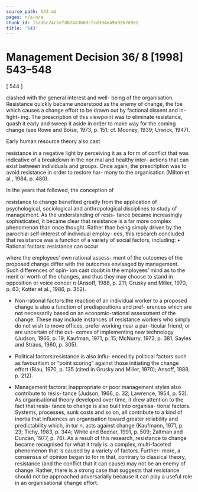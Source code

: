 ```yaml
---
source_path: 543.md
pages: n/a-n/a
chunk_id: 152dbc24c1efd824a3b8dcfcd384ea9a9267d9e2
title: '543'
---
```

# Management Decision 36/ 8 [1998] 543–548

[ 544 ]

clashed with the general interest and well- being of the organisation. Resistance quickly became understood as the enemy of change, the foe which causes a change effort to be drawn out by factional dissent and in-ﬁght- ing. The prescription of this viewpoint was to eliminate resistance, quash it early and sweep it aside in order to make way for the coming change (see Rowe and Boise, 1973, p. 151; cf. Mooney, 1939; Urwick, 1947).

Early human resource theory also cast

resistance in a negative light by perceiving it as a for m of conﬂict that was indicative of a breakdown in the nor mal and healthy inter- actions that can exist between individuals and groups. Once again, the prescription was to avoid resistance in order to restore har- mony to the organisation (Milton et al., 1984, p. 480).

In the years that followed, the conception of

resistance to change beneﬁted greatly from the application of psychological, sociological and anthropological disciplines to study of management. As the understanding of resis- tance became increasingly sophisticated, it became clear that resistance is a far more complex phenomenon than once thought. Rather than being simply driven by the parochial self-interest of individual employ- ees, this research concluded that resistance was a function of a variety of social factors, including: • Rational factors: resistance can occur

where the employees’ own rational assess- ment of the outcomes of the proposed change differ with the outcomes envisaged by management. Such differences of opin- ion cast doubt in the employees’ mind as to the merit or worth of the changes, and thus they may choose to stand in opposition or voice concer n (Ansoff, 1988, p. 211; Grusky and Miller, 1970, p. 63; Kotter et al., 1986, p. 352).

- Non-rational factors:the reaction of an individual worker to a proposed change is also a function of predispositions and pref- erences which are not necessarily based on an economic-rational assessment of the change. These may include instances of resistance workers who simply do not wish to move offices, prefer working near a par- ticular friend, or are uncertain of the out- comes of implementing new technology (Judson, 1966, p. 19; Kaufman, 1971, p. 15; McNurry, 1973, p. 381; Sayles and Straus, 1960, p. 305).

- Political factors:resistance is also inﬂu- enced by political factors such as favouritism or “point scoring” against those initiating the change effort (Blau, 1970, p. 135 (cited in Grusky and Miller, 1970); Ansoff, 1988, p. 212).

- Management factors: inappropriate or poor management styles also contribute to resis- tance (Judson, 1966, p. 32; Lawrence, 1954, p. 53). As organisational theory developed over time, it drew attention to the fact that resis- tance to change is also built into organisa- tional factors. Systems, processes, sunk costs and so on, all contribute to a kind of inertia that inﬂuences an organisation toward greater reliability and predictability which, in tur n, acts against change (Kaufmann, 1971, p. 23; Tichy, 1983, p. 344; White and Bednar, 1991, p. 509; Zaltman and Duncan, 1977, p. 76). As a result of this research, resistance to change became recognised for what it truly is: a complex, multi-faceted phenomenon that is caused by a variety of factors. Further- more, a consensus of opinion began to for m that, contrary to classical theory, resistance (and the conﬂict that it can cause) may not be an enemy of change. Rather, there is a strong case that suggests that resistance should not be approached adversarially because it can play a useful role in an organisational change effort.
